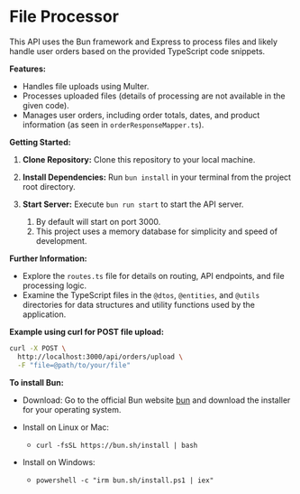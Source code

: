 # File Processor

This API uses the Bun framework and Express to process files and likely handle user orders based on the provided TypeScript code snippets.

**Features:**

- Handles file uploads using Multer.
- Processes uploaded files (details of processing are not available in the given code).
- Manages user orders, including order totals, dates, and product information (as seen in `orderResponseMapper.ts`).

**Getting Started:**

1. **Clone Repository:** Clone this repository to your local machine.

2. **Install Dependencies:** Run `bun install` in your terminal from the project root directory.

3. **Start Server:** Execute `bun run start` to start the API server.
   1. By default will start on port 3000.
   2. This project uses a memory database for simplicity and speed of development.

**Further Information:**

- Explore the `routes.ts` file for details on routing, API endpoints, and file processing logic.
- Examine the TypeScript files in the `@dtos`, `@entities`, and `@utils` directories for data structures and utility functions used by the application.

**Example using curl for POST file upload:**

```bash
curl -X POST \
  http://localhost:3000/api/orders/upload \
  -F "file=@path/to/your/file"
```

**To install Bun:**

- Download: Go to the official Bun website [bun](https://bun.sh/) and download the installer for your operating system.

- Install on Linux or Mac:
  - `curl -fsSL https://bun.sh/install | bash`
- Install on Windows:
  - `powershell -c "irm bun.sh/install.ps1 | iex"`
